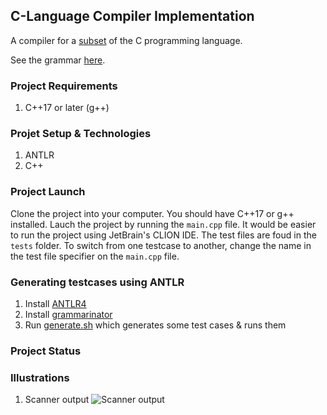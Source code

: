 ## C-Language Compiler Implementation

A compiler for a [subset](specification.txt) of the C programming language.

See the grammar [here](specification.txt).

### Project Requirements
1. C++17 or later (g++)

### Projet Setup & Technologies
1. ANTLR
2. C++

### Project Launch
Clone the project into your computer. You should have C++17 or g++ installed. Lauch the project by running the `main.cpp` file. It would be easier to run the project using JetBrain's CLION IDE. The test files are foud in the `tests` folder. To switch from one testcase to another, change the name in the test file specifier on the `main.cpp` file.

### Generating testcases using ANTLR

1. Install [ANTLR4](https://www.antlr.org/download.html)
2. Install [grammarinator](https://github.com/renatahodovan/grammarinator)
3. Run [generate.sh](generate.sh) which generates some test cases & runs them

### Project Status

### Illustrations
1. Scanner output
![Scanner output](../output-illustrations/output1.PNG)